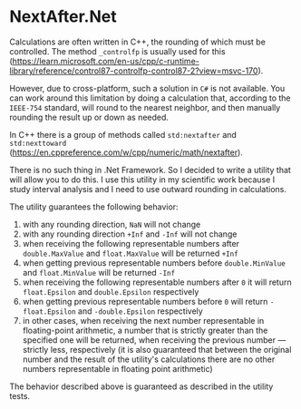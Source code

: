 # NextAfter.Net

Calculations are often written in C++, the rounding of which must be controlled. The method `_controlfp` is usually used for this (https://learn.microsoft.com/en-us/cpp/c-runtime-library/reference/control87-controlfp-control87-2?view=msvc-170).

However, due to cross-platform, such a solution in `C#` is not available. You can work around this limitation by doing a calculation that, according to the `IEEE-754` standard, will round to the nearest neighbor, and then manually rounding the result up or down as needed.

In C++ there is a group of methods called `std:nextafter` and `std:nexttoward` (https://en.cppreference.com/w/cpp/numeric/math/nextafter).

There is no such thing in .Net Framework. So I decided to write a utility that will allow you to do this. I use this utility in my scientific work because I study interval analysis and I need to use outward rounding in calculations.

The utility guarantees the following behavior:
1. with any rounding direction, `NaN` will not change
2. with any rounding direction `+Inf` and `-Inf` will not change
3. when receiving the following representable numbers
 after `double.MaxValue` and `float.MaxValue` will be returned `+Inf`
4. when getting previous representable numbers
 before `double.MinValue` and `float.MinValue` will be returned `-Inf`
5. when receiving the following representable numbers
 after `0` it will return `float.Epsilon` and `double.Epsilon` respectively
6. when getting previous representable numbers
 before `0` will return `-float.Epsilon` and `-double.Epsilon` respectively
7. in other cases, when receiving the next number representable in floating-point arithmetic, a number that is strictly greater than the specified one will be returned, when receiving the previous number — strictly less, respectively (it is also guaranteed that between the original number and the result of the utility's calculations there are no other numbers representable in floating point arithmetic)

The behavior described above is guaranteed as described in the utility tests.
